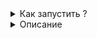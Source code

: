 <details>
<summary>Как запустить ?</summary>
Чтобы запустить, введите npm run start.
</details>
<details>
<summary>Описание</summary>
Код вводит новые данные, а также обновляет существующие данные в таблице clydedot.
</details>
